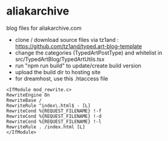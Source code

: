 # aliakarchive
blog files for aliakarchive.com

- clone / download source files via tz1and : https://github.com/tz1and/typed.art-blog-template
- change the categories (TypedArtPostType) and whitelist in src/TypedArtBlog/TypedArtUtils.tsx
- run "npm run build" to update/create build version
- upload the build dir to hosting site
- for dreamhost, use this .htaccess file

````
<IfModule mod_rewrite.c>
RewriteEngine On
RewriteBase /
RewriteRule ^index\.html$ - [L]
RewriteCond %{REQUEST_FILENAME} !-f
RewriteCond %{REQUEST_FILENAME} !-d
RewriteCond %{REQUEST_FILENAME} !-l
RewriteRule . /index.html [L]
</IfModule>
````

